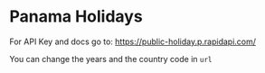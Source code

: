 # Panama Holidays

For API Key and docs go to: https://public-holiday.p.rapidapi.com/

You can change the years and the country code in ```url```